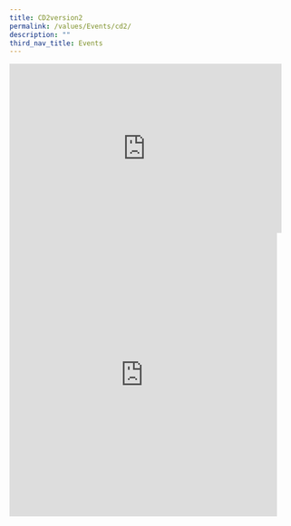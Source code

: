 ```yaml
---
title: CD2version2
permalink: /values/Events/cd2/
description: ""
third_nav_title: Events
---
```

<iframe allowfullscreen="true" height="299" width="480" frameborder="0" src="https://docs.google.com/presentation/d/e/2PACX-1vTJxGqpTxx-ukI7Eo1LFJFal7-8weS7jv9Y4itQaNlW12In-dvJZQsIMQJQ6tekRmacLP4VAOzYegqS/embed?start=true&amp;loop=true&amp;delayms=3000"></iframe>

<iframe allowfullscreen="true" height="501" width="472" frameborder="0" src="https://docs.google.com/presentation/d/e/2PACX-1vSszrUcJ07Jr6-ZF2eot-lAvZffsGoGsjvJbAsEwiK3kFuT_NeeFqOEYKzqm0jJVYwCJuVc2jejQ542/embed?start=true&amp;loop=true&amp;delayms=3000"></iframe>
